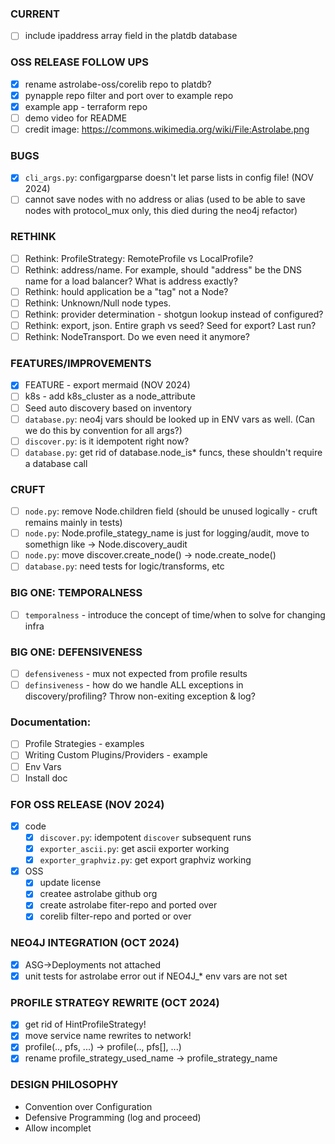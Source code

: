 ### CURRENT
* [ ] include ipaddress array field in the platdb database

### OSS RELEASE FOLLOW UPS
* [x] rename astrolabe-oss/corelib repo to platdb?
* [x] pynapple repo filter and port over to example repo
* [x] example app - terraform repo
* [ ] demo video for README
* [ ] credit image: https://commons.wikimedia.org/wiki/File:Astrolabe.png

### BUGS
* [x] `cli_args.py`: configargparse doesn't let parse lists in config file! (NOV 2024)
* [ ] cannot save nodes with no address or alias (used to be able to save nodes with protocol_mux only, this died during the neo4j refactor)

### RETHINK
* [ ] Rethink:  ProfileStrategy: RemoteProfile vs LocalProfile?
* [ ] Rethink:  address/name.  For example, should "address" be the DNS name for a load balancer?  What is address exactly?
* [ ] Rethink: hould application be a "tag" not a Node?
* [ ] Rethink: Unknown/Null node types.
* [ ] Rethink: provider determination - shotgun lookup instead of configured?
* [ ] Rethink: export, json.  Entire graph vs seed?  Seed for export?  Last run?
* [ ] Rethink: NodeTransport.  Do we even need it anymore?

### FEATURES/IMPROVEMENTS
* [x] FEATURE - export mermaid (NOV 2024)
* [ ] k8s - add k8s_cluster as a node_attribute
* [ ] Seed auto discovery based on inventory 
* [ ] `database.py`: neo4j vars should be looked up in ENV vars as well.  (Can we do this by convention for all args?)
* [ ] `discover.py`: is it idempotent right now?
* [ ] `database.py`: get rid of database.node_is* funcs, these shouldn't require a database call

### CRUFT
* [ ] `node.py`: remove Node.children field (should be unused logically - cruft remains mainly in tests)
* [ ] `node.py`: Node.profile_stategy_name is just for logging/audit, move to somethign like -> Node.discovery_audit
* [ ] `node.py`: move discover.create_node() -> node.create_node()
* [ ] `database.py`: need tests for logic/transforms, etc

### BIG ONE: TEMPORALNESS
* [ ] `temporalness` - introduce the concept of time/when to solve for changing infra

### BIG ONE: DEFENSIVENESS
* [ ] `defensiveness` - mux not expected from profile results
* [ ] `definsiveness` - how do we handle ALL exceptions in discovery/profiling?  Throw non-exiting exception & log?

### Documentation:
* [ ] Profile Strategies - examples
* [ ] Writing Custom Plugins/Providers - example
* [ ] Env Vars
* [ ] Install doc

### FOR OSS RELEASE (NOV 2024)
* [x] code
  * [x] `discover.py`: idempotent `discover` subsequent runs
  * [x] `exporter_ascii.py`: get ascii exporter working
  * [x] `exporter_graphviz.py`: get export graphviz working
* [x] OSS
  * [x] update license
  * [x] createe astrolabe github org
  * [x] create astrolabe fiter-repo and ported over
  * [x] corelib filter-repo and ported or over

### NEO4J INTEGRATION (OCT 2024)
* [x] ASG->Deployments not attached
* [x] unit tests for astrolabe error out if NEO4J_* env vars are not set

### PROFILE STRATEGY REWRITE (OCT 2024)
* [x] get rid of HintProfileStrategy!
* [x] move service name rewrites to network!
* [x] profile(.., pfs, ...) -> profile(.., pfs[], ...)
* [x] rename profile_strategy_used_name -> profile_strategy_name

### DESIGN PHILOSOPHY
* Convention over Configuration
* Defensive Programming (log and proceed)
* Allow incomplet
